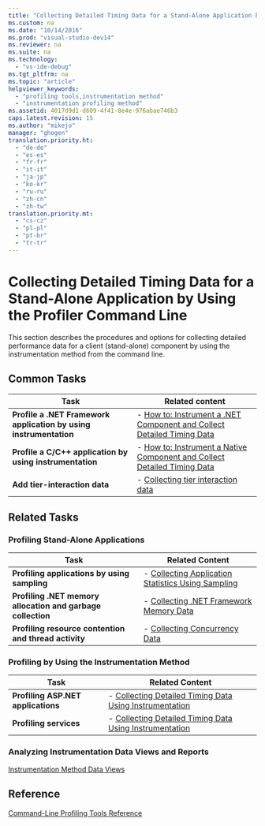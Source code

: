```yaml
---
title: "Collecting Detailed Timing Data for a Stand-Alone Application by Using the Profiler Command Line"
ms.custom: na
ms.date: "10/14/2016"
ms.prod: "visual-studio-dev14"
ms.reviewer: na
ms.suite: na
ms.technology: 
  - "vs-ide-debug"
ms.tgt_pltfrm: na
ms.topic: "article"
helpviewer_keywords: 
  - "profiling tools,instrumentation method"
  - "instrumentation profiling method"
ms.assetid: 4017d9d1-d609-4f41-8e4e-976abae746b3
caps.latest.revision: 15
ms.author: "mikejo"
manager: "ghogen"
translation.priority.ht: 
  - "de-de"
  - "es-es"
  - "fr-fr"
  - "it-it"
  - "ja-jp"
  - "ko-kr"
  - "ru-ru"
  - "zh-cn"
  - "zh-tw"
translation.priority.mt: 
  - "cs-cz"
  - "pl-pl"
  - "pt-br"
  - "tr-tr"
---
```

# Collecting Detailed Timing Data for a Stand-Alone Application by Using the Profiler Command Line
This section describes the procedures and options for collecting detailed performance data for a client (stand-alone) component by using the instrumentation method from the command line.  
  
## Common Tasks  
  
|Task|Related content|  
|----------|---------------------|  
|**Profile a .NET Framework application by using instrumentation**|-   [How to: Instrument a .NET Component and Collect Detailed Timing Data](../profiling/b7dcc27b-45c6-4302-9552-6fa5b1e94b56.md)|  
|**Profile a C/C++ application by using instrumentation**|-   [How to: Instrument a Native Component and Collect Detailed Timing Data](../profiling/36883074-9be8-4e90-a66f-7e87f21fcd30.md)|  
|**Add tier-interaction data**|-   [Collecting tier interaction data](../profiling/adding-tier-interaction-data-from-the-command-line.md)|  
  
## Related Tasks  
  
### Profiling Stand-Alone Applications  
  
|Task|Related Content|  
|----------|---------------------|  
|**Profiling applications by using sampling**|-   [Collecting Application Statistics Using Sampling](../profiling/collecting-application-statistics-for-stand-alone-applications-by-using-the-profiler-command-line.md)|  
|**Profiling .NET memory allocation and garbage collection**|-   [Collecting .NET Framework Memory Data](../profiling/7bce69e2-407c-4342-8516-641586968928.md)|  
|**Profiling resource contention and thread activity**|-   [Collecting Concurrency Data](../profiling/collecting-concurrency-data-for-stand-alone-applications-by-using-the-profiler-command-line.md)|  
  
### Profiling by Using the Instrumentation Method  
  
|Task|Related Content|  
|----------|---------------------|  
|**Profiling ASP.NET applications**|-   [Collecting Detailed Timing Data Using Instrumentation](../profiling/29f2fc55-aaf7-4e18-a672-8815455fba73.md)|  
|**Profiling services**|-   [Collecting Detailed Timing Data Using Instrumentation](../profiling/6116e1df-ed3e-4b0d-ac7f-22f7d7ac00ea.md)|  
  
### Analyzing Instrumentation Data Views and Reports  
 [Instrumentation Method Data Views](../profiling/instrumentation-method-data-views.md)  
  
## Reference  
 [Command-Line Profiling Tools Reference](../profiling/command-line-profiling-tools-reference.md)